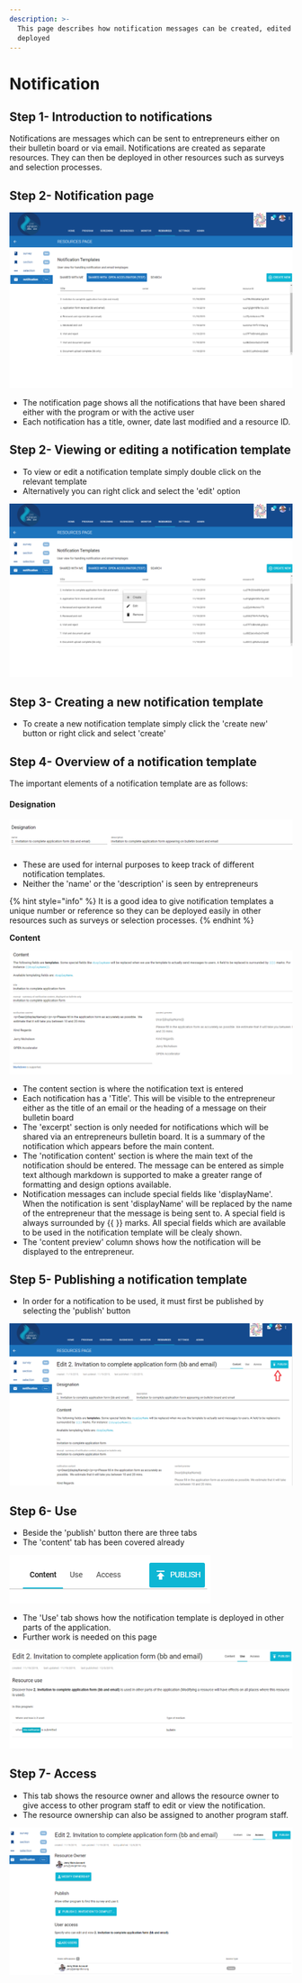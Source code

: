 ```yaml
---
description: >-
  This page describes how notification messages can be created, edited and
  deployed
---
```


# Notification

## Step 1- Introduction to notifications

Notifications are messages which can be sent to entrepreneurs either on their bulletin board or via email.  Notifications are created as separate resources.  They can then be deployed in other resources such as surveys and selection processes.

## Step 2-  Notification page  

![](../../../.gitbook/assets/image%20%2814%29.png)

* The notification page shows all the notifications that have been shared either with the program or with the active user
* Each notification has a title, owner, date last modified and a resource ID.

## Step 2- Viewing or editing a notification template

* To view or edit a notification template simply double click on the relevant template
* Alternatively you can right click and select the 'edit' option

![](../../../.gitbook/assets/image%20%28119%29.png)

## Step 3- Creating a new notification template

* To create a new notification template simply click the 'create new' button or right click and select 'create'

## Step 4- Overview of a notification template

The important elements of a notification template are as follows:

#### **Designation**

![](../../../.gitbook/assets/image%20%2885%29.png)

* These are used for internal purposes to keep track of different notification templates.  
* Neither the 'name' or the 'description' is seen by entrepreneurs

{% hint style="info" %}
It is a good idea to give notification templates a unique number or reference so they can be deployed easily in other resources such as surveys or selection processes.
{% endhint %}

**Content**

![](../../../.gitbook/assets/image%20%2845%29.png)

* The content section is where the notification text is entered
* Each notification has a 'Title'.  This will be visible to the entrepreneur either as the title of an email or the heading of a message on their bulletin board
* The 'excerpt' section is only needed for notifications which will be shared via an entrepreneurs bulletin board.  It is a summary of the notification which appears before the main content.
* The 'notification content' section is where the main text of the notification should be entered.   The message can be entered as simple text although markdown is supported to make a greater range of formatting and design options available.
* Notification messages can include special fields like 'displayName'.  When the notification is sent 'displayName' will be replaced by the name of the entrepreneur that the message is being sent to.  A special field is always surrounded by {{ }} marks.  All special fields which are available to be used in the notification template will be clealy shown.
* The 'content preview' column shows how the notification will be displayed to the entrepreneur. 

## Step 5- Publishing a notification template

* In order for a notification to be used, it must first be published by selecting the 'publish' button

![](../../../.gitbook/assets/image%20%2823%29.png)

## Step 6- Use 

* Beside the 'publish' button there are three tabs
* The 'content' tab has been covered already

![](../../../.gitbook/assets/image%20%28102%29.png)

* The 'Use' tab shows how the notification template is deployed in other parts of the application.  
* Further work is needed on this page

![](../../../.gitbook/assets/image%20%28153%29.png)

## Step 7- Access

* This tab shows the resource owner and allows the resource owner to give access to other program staff to edit or view the notification.
* The resource ownership can also be assigned to another program staff.

![](../../../.gitbook/assets/image%20%2866%29.png)

